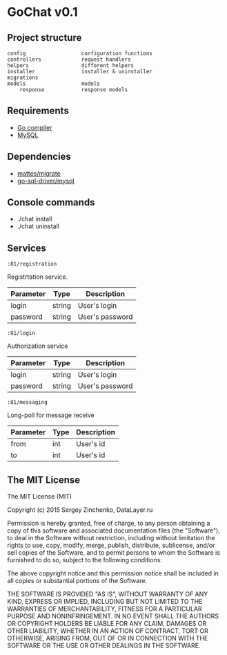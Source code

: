 GoChat v0.1
===========

Project structure
-------------------

```
config					configuration functions
controllers				request handlers
helpers					different helpers
installer				installer & uninstaller
migrations
models					models
	response			response models
```


Requirements
------------
 - [Go compiler](https://golang.org/dl/)
 - [MySQL](https://www.mysql.com/downloads/)


Dependencies
------------
 - [mattes/migrate](https://github.com/mattes/migrate)
 - [go-sql-driver/mysql](https://github.com/go-sql-driver/mysql)


Console commands
----------------
 - ./chat install
 - ./chat uninstall

Services
--------
```
:81/registration
```
Registrtation service.

| Parameter | Type | Description |
|-----------|------|-------------|
| login     | string | User's login|
| password  | string | User's password |

```
:81/login
```
Authorization service

| Parameter | Type | Description |
|-----------|------|-------------|
| login     | string | User's login|
| password  | string | User's password |

```
:81/messaging
```
Long-poll for message receive

| Parameter | Type | Description |
|-----------|------|-------------|
| from     | int | User's id|
| to  | int | User's id |


## The MIT License

The MIT License (MIT)

Copyright (c) 2015 Sergey Zinchenko, DataLayer.ru

Permission is hereby granted, free of charge, to any person obtaining a copy
of this software and associated documentation files (the "Software"), to deal
in the Software without restriction, including without limitation the rights
to use, copy, modify, merge, publish, distribute, sublicense, and/or sell
copies of the Software, and to permit persons to whom the Software is
furnished to do so, subject to the following conditions:

The above copyright notice and this permission notice shall be included in all
copies or substantial portions of the Software.

THE SOFTWARE IS PROVIDED "AS IS", WITHOUT WARRANTY OF ANY KIND, EXPRESS OR
IMPLIED, INCLUDING BUT NOT LIMITED TO THE WARRANTIES OF MERCHANTABILITY,
FITNESS FOR A PARTICULAR PURPOSE AND NONINFRINGEMENT. IN NO EVENT SHALL THE
AUTHORS OR COPYRIGHT HOLDERS BE LIABLE FOR ANY CLAIM, DAMAGES OR OTHER
LIABILITY, WHETHER IN AN ACTION OF CONTRACT, TORT OR OTHERWISE, ARISING FROM,
OUT OF OR IN CONNECTION WITH THE SOFTWARE OR THE USE OR OTHER DEALINGS IN THE
SOFTWARE.